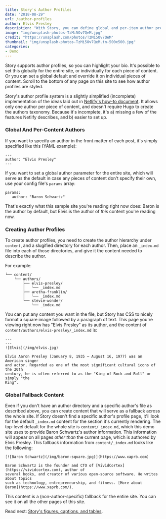 ```yaml
---
title: Story's Author Profiles
date: "2018-08-29"
url: /author-profiles
author: Elvis Presley
description: "With Story, you can define global and per-item author profiles/biographies."
image: "img/unsplash-photos-TzMi5Ov7QeM.jpg"
credit: "https://unsplash.com/photos/TzMi5Ov7QeM"
thumbnail: "img/unsplash-photos-TzMi5Ov7QeM.tn-500x500.jpg"
categories:
- Demo
---
```

Story supports author profiles, so you can highlight your bio.
It's possible to set this globally for the entire site, or individually for each
piece of content. Or you can set a global default and override it on individual
pieces of content.
Scroll to the bottom of any page on this site to see how author profiles are
styled.
<!--more-->

Story's author profile system is a slightly simplified (incomplete)
implementation of the ideas laid out in [Netlify's how-to
document](https://www.netlify.com/blog/2018/07/24/hugo-tips-how-to-create-author-pages/).
It allows only one author per piece of content, and doesn't require Hugo to
create the authors taxonomy.  Because it's incomplete, it's a) missing a few of the
features Netlify describes, and b) easier to set up.

### Global And Per-Content Authors

If you want to specify an author in the front matter of each post, it's
simply specified like this (YAML example):

```
---
author: "Elvis Presley"
---
```

If you want to set a global author parameter for the entire site, which will serve as
the default in case any pieces of content don't specify their own, use your
config file's `params` array:

```
params:
   author: "Baron Schwartz"
```

That's exactly what this sample site you're reading right now does: Baron is the
author by default, but Elvis is the author of _this_ content you're reading now.

### Creating Author Profiles

To create author profiles, you need to create the author hierarchy under
`content`, and a slugified directory for each author. Then, place an `_index.md`
file into each of those directories, and give it the content needed to describe
the author.

For example:

```
└── content/
    └── authors/
        ├── elvis-presley/
        │   └── _index.md
        ├── aretha-franklin/
        │   └── _index.md
        └── stevie-wonder/
            └── _index.md
```

You can put any content you want in the file, but Story has CSS to nicely format
a square image followed by a paragraph of text. This page you're viewing right
now has "Elvis Presley" as its author, and the content of
`content/authors/elvis-presley/_index.md` is:

```
---
---
![Elvis](/img/elvis.jpg)

Elvis Aaron Presley (January 8, 1935 – August 16, 1977) was an American singer
and actor. Regarded as one of the most significant cultural icons of the 20th
century, he is often referred to as the "King of Rock and Roll" or simply "the
King".
```

### Global Fallback Content

Even if you don't have an author directory and a specific author's file as
described above, you can create content that will serve as a fallback across the
whole site. If Story doesn't find a specific author's profile page, it'll look
for the default `_index.md` content for the section it's currently rendering.
The top-level default for the whole site is `content/_index.md`, which this demo
site uses to provide Baron Schwartz's author information. This information will
appear on all pages _other than_ the current page, which is authored by Elvis
Presley. This fallback information from `content/_index.md` looks like the
following:

```
[![Baron Schwartz](/img/baron-square.jpg)](https://www.xaprb.com)

Baron Schwartz is the founder and CTO of [VividCortex](https://vividcortex.com), author of
several books, and creator of various open-source software. He writes about topics
such as technology, entrepreneurship, and fitness. [More about
Baron](https://www.xaprb.com/).
```

This content is a (non-author-specific) fallback for the entire site.
You can see it on all the other pages of this site.

Read next: [Story's figures, captions, and tables](/figures/).
